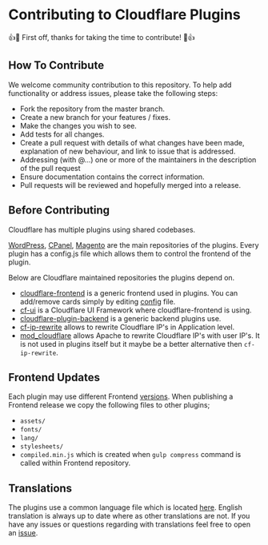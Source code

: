 # Contributing to Cloudflare Plugins

👍🎉 First off, thanks for taking the time to contribute! 🎉👍

## How To Contribute

We welcome community contribution to this repository. To help add functionality or address issues, please take the following steps:

* Fork the repository from the master branch.
* Create a new branch for your features / fixes.
* Make the changes you wish to see.
* Add tests for all changes.
* Create a pull request with details of what changes have been made, explanation of new behaviour, and link to issue that is addressed.
* Addressing (with @...) one or more of the maintainers in the description of the pull request
* Ensure documentation contains the correct information.
* Pull requests will be reviewed and hopefully merged into a release.

## Before Contributing

Cloudflare has multiple plugins using shared codebases. 

[WordPress](https://github.com/cloudflare/Cloudflare-WordPress), [CPanel](https://github.com/cloudflare/CloudFlare-CPanel), [Magento](https://github.com/cloudflare/CloudFlare-Magento) are the main repositories of the plugins. Every plugin has a config.js file which allows them to control the frontend of the plugin. 

Below are Cloudflare maintained repositories the plugins depend on.  

* [cloudflare-frontend](https://github.com/cloudflare/CloudFlare-FrontEnd) is a generic frontend used in plugins. You can add/remove cards simply by editing [config](https://github.com/cloudflare/CloudFlare-FrontEnd/blob/master/config.js) file.
* [cf-ui](https://github.com/cloudflare/cf-ui) is a Cloudflare UI Framework where cloudflare-frontend is using. 
* [cloudflare-plugin-backend](https://github.com/cloudflare/cloudflare-plugin-backend) is a generic backend plugins use.
* [cf-ip-rewrite](https://github.com/cloudflare/cf-ip-rewrite) allows to rewrite Cloudflare IP's in Application level. 
* [mod_cloudflare](https://github.com/cloudflare/mod_cloudflare) allows Apache to rewrite Cloudflare IP's with user IP's. It is not used in plugins itself but it maybe be a better alternative then `cf-ip-rewrite`.

## Frontend Updates

Each plugin may use different Frontend [versions]((https://github.com/cloudflare/CloudFlare-FrontEnd/releases)). When publishing a Frontend release we copy the following files to other plugins;

* `assets/`
* `fonts/`
* `lang/`
* `stylesheets/`
* `compiled.min.js` which is created when `gulp compress` command is called within Frontend repository.

## Translations

The plugins use a common language file which is located [here](https://github.com/cloudflare/CloudFlare-FrontEnd/tree/master/lang). English translation is always up to date where as other translations are not. If you have any issues or questions regarding with translations feel free to open an [issue](https://github.com/cloudflare/CloudFlare-FrontEnd/issues).
